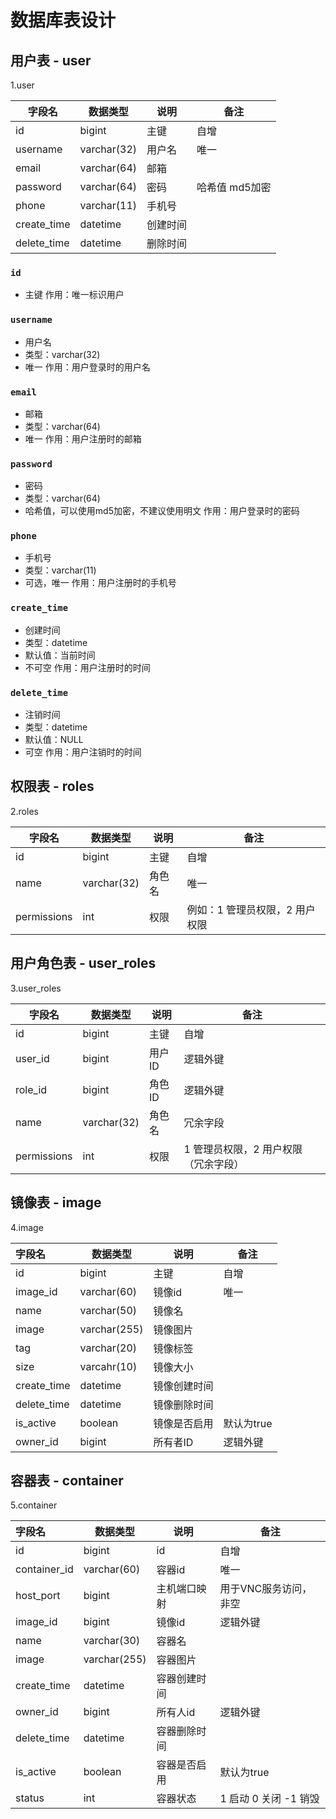 # 数据库表设计
## 用户表 - user
1.user

| 字段名      | 数据类型    | 说明   | 备注        |
| ----------- | ----------- | ------ |-----------|
| id          | bigint      | 主键   | 自增        |
| username    | varchar(32) | 用户名 | 唯一        |
| email       | varchar(64) | 邮箱   |           |
| password    | varchar(64) | 密码   | 哈希值 md5加密 |
| phone       | varchar(11) | 手机号 |           |
| create_time | datetime    | 创建时间 |           |
| delete_time | datetime    | 删除时间 |           |

### `id`
- 主键
作用：唯一标识用户

### `username`

- 用户名
- 类型：varchar(32)
- 唯一
作用：用户登录时的用户名

### `email`

- 邮箱
- 类型：varchar(64)
- 唯一
作用：用户注册时的邮箱

### `password`

- 密码
- 类型：varchar(64)
- 哈希值，可以使用md5加密，不建议使用明文
作用：用户登录时的密码

### `phone`

- 手机号
- 类型：varchar(11)
- 可选，唯一
作用：用户注册时的手机号

### `create_time`

- 创建时间
- 类型：datetime
- 默认值：当前时间
- 不可空
作用：用户注册时的时间

### `delete_time`

- 注销时间
- 类型：datetime
- 默认值：NULL
- 可空
作用：用户注销时的时间
## 权限表 - roles
2.roles

| 字段名      | 数据类型    | 说明   | 备注          |
| ----------- | ----------- | ------ | ------------- |
| id          | bigint      | 主键   | 自增          |
| name        | varchar(32) | 角色名 | 唯一          |
| permissions | int      | 权限   | 例如：1 管理员权限，2 用户权限 |

## 用户角色表 - user_roles
3.user_roles

| 字段名     | 数据类型 | 说明   | 备注                   |
|---------| -------- |------|----------------------|
| id      | bigint   | 主键   | 自增                   |
| user_id | bigint   | 用户ID | 逻辑外键                 |
| role_id | bigint   | 角色ID | 逻辑外键                 |
| name        | varchar(32) | 角色名 | 冗余字段                 |
| permissions | int      | 权限   | 1 管理员权限，2 用户权限（冗余字段） |

## 镜像表 - image
4.image

| 字段名         | 数据类型         | 说明     | 备注      |
|:------------|--------------|--------|---------|
| id          | bigint       | 主键     | 自增      |
| image_id    | varchar(60)  | 镜像id   | 唯一      |
| name        | varchar(50)  | 镜像名    |         |
| image       | varchar(255) | 镜像图片   |         |
| tag         | varchar(20)  | 镜像标签   |         |
| size        | varcahr(10)  | 镜像大小   |         |
| create_time | datetime     | 镜像创建时间 |         |
| delete_time | datetime     | 镜像删除时间 |         |
| is_active   | boolean      | 镜像是否启用 | 默认为true |
| owner_id    | bigint       | 所有者ID  | 逻辑外键    |


## 容器表 - container
5.container

| 字段名              | 数据类型         | 说明       | 备注              |
|:-----------------|--------------|----------|-----------------|
| id               | bigint       | id       | 自增              |
| container_id     | varchar(60)  | 容器id     | 唯一              |
| host_port        | bigint       | 主机端口映射   | 用于VNC服务访问，非空    |
| image_id         | bigint       | 镜像id     | 逻辑外键            |
| name             | varchar(30)  | 容器名      |                 |
| image            | varchar(255) | 容器图片     |                 |
| create_time      | datetime     | 容器创建时间   |                 |
| owner_id         | bigint       | 所有人id    | 逻辑外键            |
| delete_time      | datetime     | 容器删除时间   |                 |
| is_active        | boolean      | 容器是否启用   | 默认为true         |
| status           | int          | 容器状态     | 1 启动 0 关闭 -1 销毁 |
